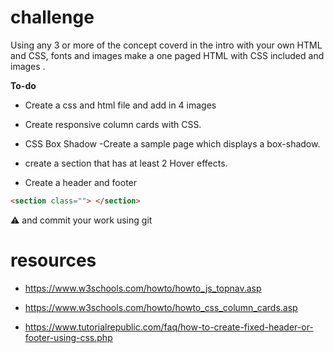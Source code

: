 #  challenge 

Using any 3 or more of the concept coverd in the intro with your own HTML and CSS, fonts and images make a one paged HTML with CSS included and images .

**To-do**

- Create a css and html file and add in 4 images  

- Create responsive column cards with CSS.


- CSS Box Shadow -Create a sample page which displays a box-shadow.

- create a section that has at least 2 Hover effects.

- Create a header and footer

```html
<section class=""> </section>
```

 ⚠️ and commit your work using git 
# resources

- https://www.w3schools.com/howto/howto_js_topnav.asp

- https://www.w3schools.com/howto/howto_css_column_cards.asp

- https://www.tutorialrepublic.com/faq/how-to-create-fixed-header-or-footer-using-css.php
